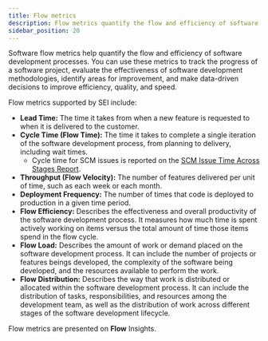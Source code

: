 ```yaml
---
title: Flow metrics
description: Flow metrics quantify the flow and efficiency of software development processes.
sidebar_position: 20
---
```


Software flow metrics help quantify the flow and efficiency of software development processes. You can use these metrics to track the progress of a software project, evaluate the effectiveness of software development methodologies, identify areas for improvement, and make data-driven decisions to improve efficiency, quality, and speed.

Flow metrics supported by SEI include:

* **Lead Time:** The time it takes from when a new feature is requested to when it is delivered to the customer.
* **Cycle Time (Flow Time):** The time it takes to complete a single iteration of the software development process, from planning to delivery, including wait times.
   * Cycle time for SCM issues is reported on the [SCM Issue Time Across Stages Report](./scm-reports.md#scm-issues-reports).
* **Throughput (Flow Velocity):** The number of features delivered per unit of time, such as each week or each month.
* **Deployment Frequency:** The number of times that code is deployed to production in a given time period.
* **Flow Efficiency:** Describes the effectiveness and overall productivity of the software development process. It measures how much time is spent actively working on items versus the total amount of time those items spend in the flow cycle.
* **Flow Load:** Describes the amount of work or demand placed on the software development process. It can include the number of projects or features beings developed, the complexity of the software being developed, and the resources available to perform the work.
* **Flow Distribution:** Describes the way that work is distributed or allocated within the software development process. It can include the distribution of tasks, responsibilities, and resources among the development team, as well as the distribution of work across different stages of the software development lifecycle.

Flow metrics are presented on **Flow** Insights.
